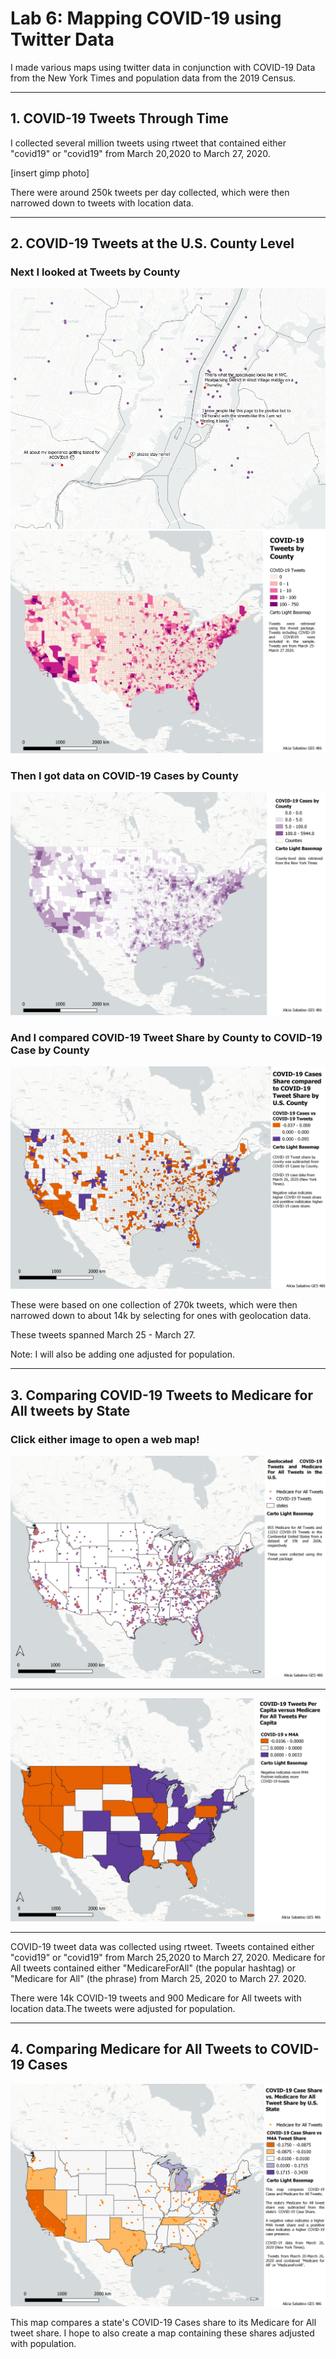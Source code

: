 # Lab 6: Mapping COVID-19 using Twitter Data

I made various maps using twitter data in conjunction with COVID-19 Data from the New York Times and population data from the 2019 Census.

---

## 1. COVID-19 Tweets Through Time

I collected several million tweets using rtweet that contained either "covid19" or "covid19" from March 20,2020 to March 27, 2020.

[insert gimp photo]

There were around 250k tweets per day collected, which were then narrowed down to tweets with location data. 

---

## 2. COVID-19 Tweets at the U.S. County Level

### Next I looked at Tweets by County

<img src="picsforweb/TWEETNYC.png"/>

<img src="picsforweb/countycovidtweets.png"/>

### Then I got data on COVID-19 Cases by County 

<img src="picsforweb/countycovidcases.png"/>

### And I compared COVID-19 Tweet Share by County to COVID-19 Case by County

<img src="picsforweb/countyshare.png"/>

These were based on one collection of 270k tweets, which were then narrowed down to about 14k by selecting for ones with geolocation data. 

These tweets spanned March 25 - March 27.

Note: I will also be adding one adjusted for population.

---

## 3. Comparing COVID-19 Tweets to Medicare for All tweets by State
### Click either image to open a web map!
[<img src="picsforweb/m4a_covid_pts.jpeg"/>](/projects/lab6/group3_1/index.html)

---

[<img src="m4a_covid_state.jpeg"/>](/projects/lab6/group3_3/index.html)

---

COVID-19 tweet data was collected using rtweet. Tweets contained either "covid19" or "covid19" from March 25,2020 to March 27, 2020.
Medicare for All tweets contained either "MedicareForAll" (the popular hashtag) or "Medicare for All" (the phrase) from March 25, 2020 to March 27. 2020.

There were 14k COVID-19 tweets and 900 Medicare for All tweets with location data.The tweets were adjusted for population.

---

## 4. Comparing Medicare for All Tweets to COVID-19 Cases

<img src="picsforweb/part4.png"/>

This map compares a state's COVID-19 Cases share to its Medicare for All tweet share.
I hope to also create a map containing these shares adjusted with population.

